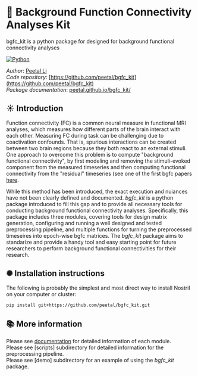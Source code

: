 🏁 Background Function Connectivity Analyses Kit 
=======

bgfc_kit is a python package for designed for background functional connectivity analyses

[![Python](https://img.shields.io/badge/Python-3.9+-brightgreen.svg?style=flat-square)](http://shields.io)

*Author*:       [Peetal Li](http://github.com/peetal) <br>
*Code repository*:   [https://github.com/peetal/bgfc_kit](https://github.com/peetal/bgfc_kit) <br>
*Package documentation*: [peetal.github.io/bgfc_kit/](peetal.github.io/bgfc_kit/) <br>

☀ Introduction
-----------------------------

Function connectivity (FC) is a common neural measure in functional MRI analyses, which measures how different parts of the brain interact with each other. Measuring FC during task can be challenging due to coactivation confounds. That is, spurious interactions can be created between two brain regions because they both react to an external stimuli. One approach to overcome this problem is to compute "background functional connectivity", by first modeling and removing the stimuli-evoked component from the measured timeseries and then computing functional connectivity from the "residual" timeseries (see one of the first bgfc papers [here](https://doi.org/10.1073/pnas.1202095109). 

While this method has been introduced, the exact execution and nuiances have not been clearly defined and documented. _bgfc_kit_ is a python package introduced to fill this gap and to provide all necessary tools for conducting background functional connectivity analyses. Specifically, this package includes three modules, covering tools for design matrix generation, configuring and running a well designed and tested preprocessing pipeline, and multiple functions for turning the preprocessed timeseires into epoch-wise bgfc matrices. The _bgfc_kit_ package aims to standarize and provide a handy tool and easy starting point for future researchers to perform background functional connectivities for their research. 

✺  Installation instructions
-----------------------------
The following is probably the simplest and most direct way to install Nostril on your computer or cluster:
```
pip install git+https://github.com/peetal/bgfc_kit.git
```

📚 More information
-----------------

Please see [documentation](https://peetal.github.io/bgfc_kit/) for detailed information of each module. <br>
Please see [scripts] subdirectory for detailed information for the preprocessing pipeline. <br>
Please see [demo] subdirectory for an example of using the _bgfc_kit_ package. <br>
